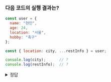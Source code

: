 ### 다음 코드의 실행 결과는?

```jsx
const user = {
  name: "현민",
  age: 24,
  location: "서울",
  hobby: "축구"
};

const { location: city, ...restInfo } = user;

console.log(city);      // ?
console.log(restInfo);  // ?
```

<details>
<summary>정답</summary>

city: "서울"  
restInfo: { name: "현민", age: 24, hobby: "축구" }
</details>
